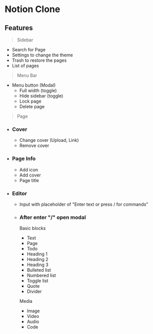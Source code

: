 # Notion Clone

## Features

> Sidebar

- Search for Page
- Settings to change the theme
- Trash to restore the pages
- List of pages

> Menu Bar

- Menu button (Modal)
  - Full width (toggle)
  - Hide sidebar (toggle)
  - Lock page
  - Delete page

> Page

- ### Cover
  - Change cover (Upload, Link)
  - Remove cover
- ### Page Info
  - Add icon
  - Add cover
  - Page title
- ### Editor

  - Input with placeholder of "Enter text or press / for commands"
  - ### After enter "/" open modal

    Basic blocks

    - Text
    - Page
    - Todo
    - Heading 1
    - Heading 2
    - Heading 3
    - Bulleted list
    - Numbered list
    - Toggle list
    - Quote
    - Divider

    Media

    - Image
    - Video
    - Audio
    - Code
